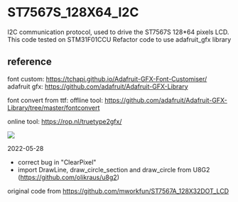# ST7567S_128X64_I2C
I2C communication protocol, used to drive the ST7567S 128*64 pixels LCD. 
This code tested on STM31F01CCU
Refactor code to use adafruit_gfx library

## reference
font custom: https://tchapi.github.io/Adafruit-GFX-Font-Customiser/
adafruit gfx: https://github.com/adafruit/Adafruit-GFX-Library

font convert from ttf: 
offline tool:
https://github.com/adafruit/Adafruit-GFX-Library/tree/master/fontconvert

online tool:
https://rop.nl/truetype2gfx/

<img src="doc/128X64_I2C_ST7567S_back.png" style="max-width: 25%;">

2022-05-28
  - correct bug in "ClearPixel"
  - import DrawLine, draw_circle_section and draw_circle from U8G2 (https://github.com/olikraus/u8g2)


original code from  https://github.com/mworkfun/ST7567A_128X32DOT_LCD
